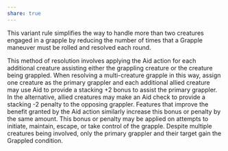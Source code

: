 ```yaml
---
share: true
---
```

This variant rule simplifies the way to handle more than two creatures engaged in a grapple by reducing the number of times that a Grapple maneuver must be rolled and resolved each round.

This method of resolution involves applying the Aid action for each additional creature assisting either the grappling creature or the creature being grappled. When resolving a multi-creature grapple in this way, assign one creature as the primary grappler and each additional allied creature may use Aid to provide a stacking +2 bonus to assist the primary grappler. In the alternative, allied creatures may make an Aid check to provide a stacking -2 penalty to the opposing grappler. Features that improve the benefit granted by the Aid action similarly increase this bonus or penalty by the same amount. This bonus or penalty may be applied on attempts to initiate, maintain, escape, or take control of the grapple. Despite multiple creatures being involved, only the primary grappler and their target gain the Grappled condition.